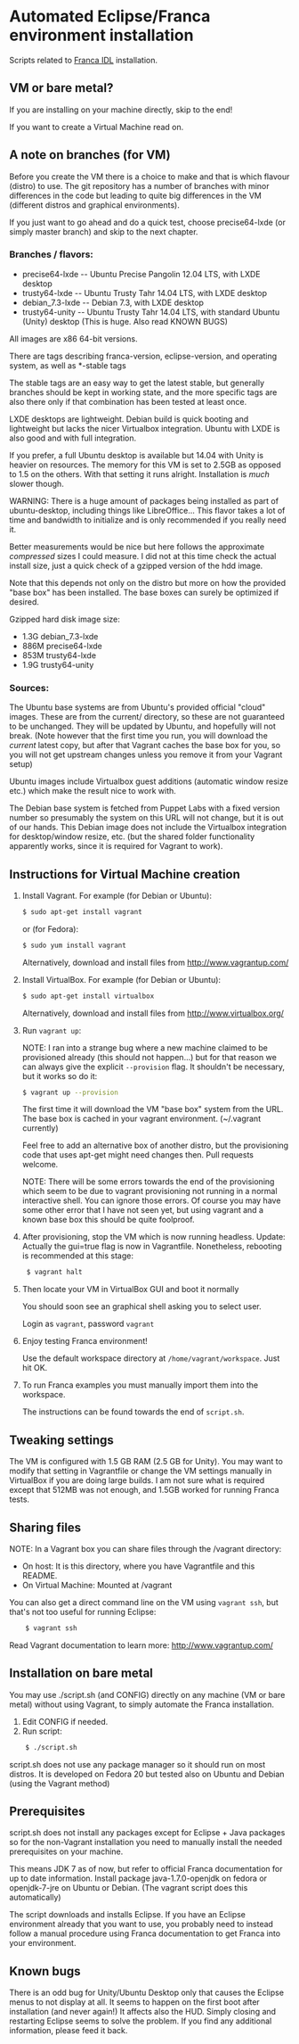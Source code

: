 Automated Eclipse/Franca environment installation
=================================================

Scripts related to [Franca IDL](https://code.google.com/a/eclipselabs.org/p/franca/) installation.

VM or bare metal?
-----------------

If you are installing on your machine directly, skip to the end!

If you want to create a Virtual Machine read on.

A note on branches (for VM)
---------------------------

Before you create the VM there is a choice to make and that is which flavour
(distro) to use.  The git repository has a number of branches with minor
differences in the code but leading to quite big differences in the VM
(different distros and graphical environments).

If you just want to go ahead and do a quick test, choose precise64-lxde
(or simply master branch) and skip to the next chapter.

### Branches / flavors:

* precise64-lxde  -- Ubuntu Precise Pangolin 12.04 LTS, with LXDE desktop
* trusty64-lxde   -- Ubuntu Trusty Tahr 14.04 LTS, with LXDE desktop
* debian_7.3-lxde -- Debian 7.3, with LXDE desktop
* trusty64-unity  -- Ubuntu Trusty Tahr 14.04 LTS, with standard Ubuntu (Unity) desktop
                     (This is huge. Also read KNOWN BUGS)

All images are x86 64-bit versions.

There are tags describing franca-version, eclipse-version, and operating
system, as well as *-stable tags

The stable tags are an easy way to get the latest stable, but generally
branches should be kept in working state, and the more specific tags are
also there only if that combination has been tested at least once.

LXDE desktops are lightweight.  Debian build is quick booting and lightweight
but lacks the nicer Virtualbox integration.  Ubuntu with LXDE is also
good and with full integration.

If you prefer, a full Ubuntu desktop is available but 14.04 with Unity is
heavier on resources.  The memory for this VM is set to 2.5GB as opposed to 1.5
on the others.  With that setting it runs alright.  Installation is _much_
slower though.

WARNING: There is a huge amount of packages being installed as part of
ubuntu-desktop, including things like LibreOffice... This flavor takes
a lot of time and bandwidth to initialize and is only recommended if you
really need it.

Better measurements would be nice but here follows the approximate _compressed_
sizes I could measure.  I did not at this time check the actual install size,
just a quick check of a gzipped version of the hdd image.

Note that this depends not only on the distro but more on how the provided
"base box" has been installed.  The base boxes can surely be optimized if
desired.

Gzipped hard disk image size:

* 1.3G  debian_7.3-lxde
* 886M  precise64-lxde
* 853M  trusty64-lxde
* 1.9G  trusty64-unity

### Sources:

The Ubuntu base systems are from Ubuntu's provided official "cloud" images.
These are from the current/ directory, so these are not guaranteed to be
unchanged.  They will be updated by Ubuntu, and hopefully will not break.
(Note however that the first time you run, you will download the
*current* latest copy, but after that Vagrant caches the base box for
you, so you will not get upstream changes unless you remove it from your
Vagrant setup)

Ubuntu images include Virtualbox guest additions (automatic window
resize etc.) which make the result nice to work with.

The Debian base system is fetched from Puppet Labs with a fixed version
number so presumably the system on this URL will not change, but it is
out of our hands.
This Debian image does not include the Virtualbox integration for
desktop/window resize, etc. (but the  shared folder functionality
apparently works, since it is required for Vagrant to work).


Instructions for Virtual Machine creation
-----------------------------------------

1. Install Vagrant. For example (for Debian or Ubuntu): 
   ```bash
   $ sudo apt-get install vagrant
   ```
   or (for Fedora):
   ```bash
   $ sudo yum install vagrant
   ```
   Alternatively, download and install files from http://www.vagrantup.com/

2. Install VirtualBox. For example (for Debian or Ubuntu): 
   ```bash
   $ sudo apt-get install virtualbox
   ```
   Alternatively, download and install files from http://www.virtualbox.org/

3. Run `vagrant up`: 

   NOTE: I ran into a strange bug where a new machine claimed to be
   provisioned already (this should not happen...) but for that reason we
   can always give the explicit `--provision` flag.  It shouldn't be
   necessary, but it works so do it:
   ```bash
   $ vagrant up --provision
   ```

   The first time it will download the VM "base box" system from the URL.
   The base box is cached in your vagrant environment. (~/.vagrant
   currently)

   Feel free to add an alternative box of another distro, but the
   provisioning code that uses apt-get might need changes then.  Pull
   requests welcome.

   NOTE: There will be some errors towards the end of the provisioning
   which seem to be due to vagrant provisioning not running in a normal
   interactive shell. You can ignore those errors.  Of course you may have
   some other error that I have not seen yet, but using vagrant and a known
   base box this should be quite foolproof.

4. After provisioning, stop the VM which is now running headless.
   Update: Actually the gui=true flag is now in Vagrantfile.  Nonetheless,
   rebooting is recommended at this stage:

   ```bash
    $ vagrant halt
   ```

5. Then locate your VM in VirtualBox GUI and boot it normally

   You should soon see an graphical shell asking you to select user.

   Login as `vagrant`, password `vagrant`

6. Enjoy testing Franca environment!

   Use the default workspace directory at `/home/vagrant/workspace`.
   Just hit OK.

7. To run Franca examples you must manually import them into the workspace.

   The instructions can be found towards the end of `script.sh`.


Tweaking settings
------------------

   The VM is configured with 1.5 GB RAM (2.5 GB for Unity).  You may want to
   modify that setting in Vagrantfile or change the VM settings manually in
   VirtualBox if you are doing large builds.  I am not sure what is required
   except that 512MB was not enough, and 1.5GB worked for running Franca tests.

Sharing files
-------------

NOTE: In a Vagrant box you can share files through the /vagrant directory:

* On host: It is this directory, where you have Vagrantfile and this README.
* On Virtual Machine: Mounted at /vagrant

You can also get a direct command line on the VM using `vagrant ssh`, but
that's not too useful for running Eclipse:

```bash
    $ vagrant ssh
```

Read Vagrant documentation to learn more: http://www.vagrantup.com/

Installation on bare metal
--------------------------

You may use ./script.sh (and CONFIG) directly on any machine (VM or
bare metal) without using Vagrant, to simply automate the Franca installation.

1. Edit CONFIG if needed.
2. Run script:

```bash
    $ ./script.sh
```

script.sh does not use any package manager so it should run on most distros. It
is developed on Fedora 20 but tested also on Ubuntu and Debian (using the
Vagrant method)

Prerequisites
-------------

script.sh does not install any packages except for Eclipse + Java packages so
for the non-Vagrant installation you need to manually install the needed
prerequisites on your machine.

This means JDK 7 as of now, but refer to official Franca documentation for
up to date information.  Install package java-1.7.0-openjdk on fedora or
openjdk-7-jre on Ubuntu or Debian.  (The vagrant script does this
automatically)

The script downloads and installs Eclipse.  If you have an Eclipse environment
already that you want to use, you probably need to instead follow a manual
procedure using Franca documentation to get Franca into your environment.

Known bugs
----------

There is an odd bug for Unity/Ubuntu Desktop only that causes the Eclipse menus to
not display at all. It seems to happen on the first boot after installation
(and never again!) It affects also the HUD.  Simply closing and restarting
Eclipse seems to solve the problem.  If you find any additional information,
please feed it back.

